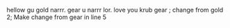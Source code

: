 hellow gu gold narrr.
gear u narrr lor.
love you krub gear ;
change from gold 2;
Make change from gear in line 5